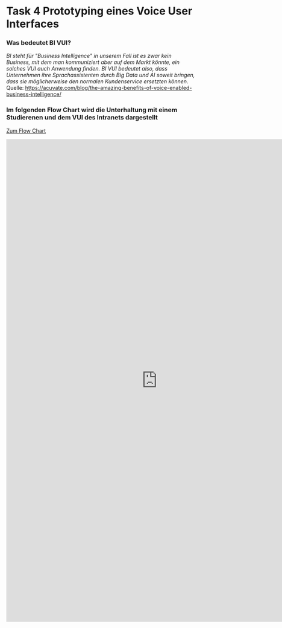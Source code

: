 # Task 4 Prototyping eines Voice User Interfaces

### Was bedeutet BI VUI?
*BI steht für "Business Intelligence" in unserem Fall ist es zwar kein Business, mit dem man kommuniziert aber auf dem Markt könnte, ein solches VUI auch Anwendung finden. BI VUI bedeutet also, dass Unternehmen ihre Sprachassistenten durch Big Data und AI soweit bringen, dass sie möglicherweise den normalen Kundenservice ersetzten können.*
<br>
Quelle: https://acuvate.com/blog/the-amazing-benefits-of-voice-enabled-business-intelligence/

### Im folgenden Flow Chart wird die Unterhaltung mit einem Studierenen und dem VUI des Intranets dargestellt

<a href="../task4_Intranet_VUI/Flow_Chart_Lukas_Lehmann.pdf" target=_blank> Zum Flow Chart </a>

<iframe width="800" height="1280" src="https://xd.adobe.com/embed/dd04eff2-0c98-4952-927b-443a813c544b-8857/" frameborder="0" allowfullscreen></iframe>
